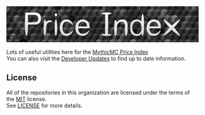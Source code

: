 <a href="https://xnserver.xyz">
  <img src="../assets/banner.png" alt="drawing" style="max-width: 100%; height: auto;">
</a>

Lots of useful utilities here for the [MythicMC Price Index](https://xnserver.xyz) \
You can also visit the [Developer Updates](https://github.com/Price-Index/.github/blob/main/profile/UPDATES.md) to find up to date information.

## License
All of the repositories in this organization are licensed under the terms of the [MIT](https://choosealicense.com/licenses/mit/) license. \
See [LICENSE](/LICENSE) for more details.
